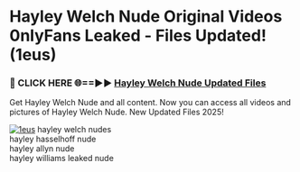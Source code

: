 # Hayley Welch Nude Original Videos 0nlyFans Leaked - Files Updated! (1eus)

<h3>🔴 CLICK HERE 🌐==►► <a href="https://tinyurl.com/5h6xmrr3" rel="nofollow">Hayley Welch Nude Updated Files</a></h3>

Get Hayley Welch Nude and all content. Now you can access all videos and pictures of Hayley Welch Nude. New Updated Files 2025!

[![1eus](https://i.imgur.com/KVD873Z.gif)](https://tinyurl.com/5h6xmrr3)
hayley welch nudes<br>
hayley hasselhoff nude<br>
hayley allyn nude<br>
hayley williams leaked nude